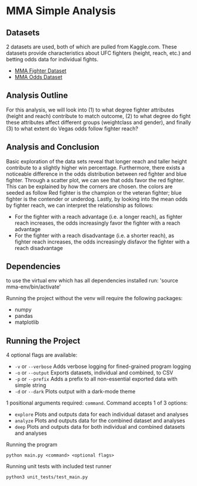 # MMA Simple Analysis

## Datasets

2 datasets are used, both of which are pulled from Kaggle.com. These datasets provide characteristics about UFC fighters (height, reach, etc.) and betting odds data for individual fights.
* [MMA Fighter Dataset](https://www.kaggle.com/rajeevw/ufcdata)
* [MMA Odds Dataset](https://www.kaggle.com/mdabbert/ufc-fights-2010-2020-with-betting-odds)

## Analysis Outline

For this analysis, we will look into (1) to what degree fighter attributes (height and reach) contribute to match outcome, (2) to what degree do fight these attributes affect different groups (weightclass and gender), and finally (3) to what extent do Vegas odds follow fighter reach?

## Analysis and Conclusion

Basic exploration of the data sets reveal that longer reach and taller height contribute to a slightly higher win percentage. Furthermore, there exists a noticeable difference in the odds distribution between red fighter and blue fighter. Through a scatter plot, we can see that odds favor the red fighter. This can be explained by how the corners are chosen. the colors are seeded as follow Red fighter is the champion or the veteran fighter; blue fighter is the contender or underdog. Lastly, by looking into the mean odds by fighter reach, we can interpret the relationship as follows:
* For the fighter with a reach advantage (i.e. a longer reach), as fighter reach increases, the odds increasingly favor the fighter with a reach advantage
* For the fighter with a reach disadvantage (i.e. a shorter reach), as fighter reach increases, the odds increasingly disfavor the fighter with a reach disadvantage

## Dependencies

to use the virtual env which has all dependencies installed run:
'source mma-env/bin/activate'

Running the project without the venv will require the following packages:
* numpy
* pandas
* matplotlib

## Running the Project

4 optional flags are available:
* `-v` or `--verbose` Adds verbose logging for fined-grained program logging
* `-o` or `--output` Exports datasets, individual and combined, to CSV
* `-p` or `--prefix` Adds a prefix to all non-essential exported data with simple string
* `-d` or `--dark` Plots output with a dark-mode theme

1 positional arguments required: `command`. Command accepts 1 of 3 options:
* `explore` Plots and outputs data for each individual dataset and analyses
* `analyze` Plots and outputs data for the combined dataset and analyses
* `deep` Plots and outputs data for both individual and combined datasets and analyses

Running the program

`python main.py <command> <optional flags>`

Running unit tests with included test runner

`python3 unit_tests/test_main.py`
